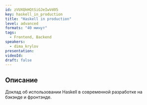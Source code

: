 ```yaml
---
id: zVUXQkHQtSiGJeIwVd05
key: haskell_in_production
title: "Haskell in production"
level: advanced
formats: "40 минут"
tags:
  - Frontend, Backend
speakers:
  - dima_krylov
presentation:
videoId:
draft: false
---
```


## Описание

Доклад об использовании Haskell в современной разработке на бэкэнде и фронтэнде.

